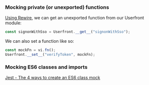 ### Mocking private (or unexported) functions

[Using Rewire](https://github.com/speedskater/babel-plugin-rewire#example-2), we can get an unexported function from our Userfront module:

```js
const signonWithSso = Userfront.__get__("signonWithSso");
```

We can also set a function like so:

```js
const mockFn = vi.fn();
Userfront.__set__("verifyToken", mockFn);
```

### Mocking ES6 classes and imports

[Jest - The 4 ways to create an ES6 class mock](https://jestjs.io/docs/es6-class-mocks#the-4-ways-to-create-an-es6-class-mock)
